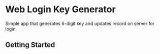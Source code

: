 # Web Login Key Generator

Simple app that generates 6-digit key and updates record on server for login.

## Getting Started


